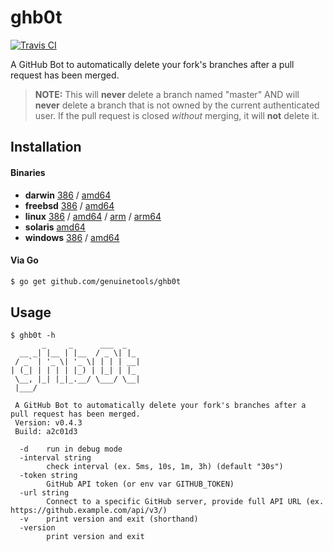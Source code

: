 # ghb0t

[![Travis CI](https://travis-ci.org/genuinetools/ghb0t.svg?branch=master)](https://travis-ci.org/genuinetools/ghb0t)

A GitHub Bot to automatically delete your fork's branches after a pull request
has been merged.

> **NOTE:** This will **never** delete a branch named "master" AND will
**never** delete a branch that is not owned by the current authenticated user.
If the pull request is closed _without_ merging, it will **not** delete it.

## Installation

#### Binaries

- **darwin** [386](https://github.com/genuinetools/ghb0t/releases/download/v0.4.3/ghb0t-darwin-386) / [amd64](https://github.com/genuinetools/ghb0t/releases/download/v0.4.3/ghb0t-darwin-amd64)
- **freebsd** [386](https://github.com/genuinetools/ghb0t/releases/download/v0.4.3/ghb0t-freebsd-386) / [amd64](https://github.com/genuinetools/ghb0t/releases/download/v0.4.3/ghb0t-freebsd-amd64)
- **linux** [386](https://github.com/genuinetools/ghb0t/releases/download/v0.4.3/ghb0t-linux-386) / [amd64](https://github.com/genuinetools/ghb0t/releases/download/v0.4.3/ghb0t-linux-amd64) / [arm](https://github.com/genuinetools/ghb0t/releases/download/v0.4.3/ghb0t-linux-arm) / [arm64](https://github.com/genuinetools/ghb0t/releases/download/v0.4.3/ghb0t-linux-arm64)
- **solaris** [amd64](https://github.com/genuinetools/ghb0t/releases/download/v0.4.3/ghb0t-solaris-amd64)
- **windows** [386](https://github.com/genuinetools/ghb0t/releases/download/v0.4.3/ghb0t-windows-386) / [amd64](https://github.com/genuinetools/ghb0t/releases/download/v0.4.3/ghb0t-windows-amd64)

#### Via Go

```bash
$ go get github.com/genuinetools/ghb0t
```

## Usage

```
$ ghb0t -h
       _     _      ___  _
  __ _| |__ | |__  / _ \| |_
 / _` | '_ \| '_ \| | | | __|
| (_| | | | | |_) | |_| | |_
 \__, |_| |_|_.__/ \___/ \__|
 |___/

 A GitHub Bot to automatically delete your fork's branches after a pull request has been merged.
 Version: v0.4.3
 Build: a2c01d3

  -d    run in debug mode
  -interval string
        check interval (ex. 5ms, 10s, 1m, 3h) (default "30s")
  -token string
        GitHub API token (or env var GITHUB_TOKEN)
  -url string
        Connect to a specific GitHub server, provide full API URL (ex. https://github.example.com/api/v3/)
  -v    print version and exit (shorthand)
  -version
        print version and exit
```

